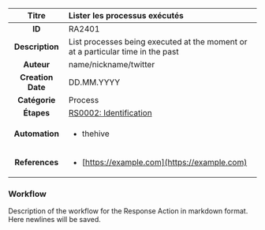 | Titre                       | Lister les processus exécutés         |
|:---------------------------:|:--------------------|
| **ID**                      | RA2401            |
| **Description**             | List processes being executed at the moment or at a particular time in the past   |
| **Auteur**                  | name/nickname/twitter        |
| **Creation Date**           | DD.MM.YYYY |
| **Catégorie**                | Process      |
| **Étapes**                   |[RS0002: Identification](../Response_Stages/RS0002.md)| 
| **Automation** |<ul><li>thehive</li></ul>|
| **References** |<ul><li>[https://example.com](https://example.com)</li></ul>|

### Workflow

Description of the workflow for the Response Action in markdown format.  
Here newlines will be saved.  
